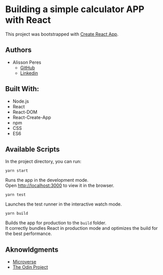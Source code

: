 # Building a simple calculator APP with React

This project was bootstrapped with [Create React App](https://github.com/facebook/create-react-app).

## Authors

- Alisson Peres
  - [GitHub](https://github.com/alissonperes/)
  - [Linkedin](https://www.linkedin.com/in/alissonperes)

## Built With:

- Node.js
- React
- React-DOM
- React-Create-App
- npm
- CSS
- ES6

## Available Scripts

In the project directory, you can run:

`yarn start`

Runs the app in the development mode.<br />
Open [http://localhost:3000](http://localhost:3000) to view it in the browser.

`yarn test`

Launches the test runner in the interactive watch mode.<br />

`yarn build`

Builds the app for production to the `build` folder.<br />
It correctly bundles React in production mode and optimizes the build for the best performance.

## Aknowldgments

- [Microverse](https://www.microverse.org/)
- [The Odin Project](https://www.theodinproject.com)

